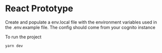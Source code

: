 # React Prototype

Create and populate a env.local file with the environment variables used in the .env.example file. The config should come from your cognito instance

To run the project

```
yarn dev
```

